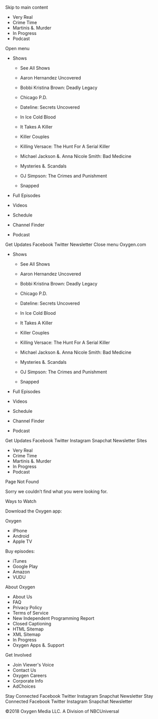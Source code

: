 Skip to main content

*   Very Real
*   Crime Time
*   Martinis &. Murder
*   In Progress
*   Podcast

Open menu

*   Shows
    
    *   See All Shows
    
    *   Aaron Hernandez Uncovered
    *   Bobbi Kristina Brown: Deadly Legacy
    *   Chicago P.D.
    *   Dateline: Secrets Uncovered
    *   In Ice Cold Blood
    *   It Takes A Killer
    
    *   Killer Couples
    *   Killing Versace: The Hunt For A Serial Killer
    *   Michael Jackson &. Anna Nicole Smith: Bad Medicine
    *   Mysteries &. Scandals
    *   OJ Simpson: The Crimes and Punishment
    *   Snapped
*   Full Episodes
*   Videos
*   Schedule
*   Channel Finder
*   Podcast

Get Updates Facebook Twitter Newsletter Close menu Oxygen.com

*   Shows
    
    *   See All Shows
    
    *   Aaron Hernandez Uncovered
    *   Bobbi Kristina Brown: Deadly Legacy
    *   Chicago P.D.
    *   Dateline: Secrets Uncovered
    *   In Ice Cold Blood
    *   It Takes A Killer
    
    *   Killer Couples
    *   Killing Versace: The Hunt For A Serial Killer
    *   Michael Jackson &. Anna Nicole Smith: Bad Medicine
    *   Mysteries &. Scandals
    *   OJ Simpson: The Crimes and Punishment
    *   Snapped
*   Full Episodes
*   Videos
*   Schedule
*   Channel Finder
*   Podcast

Get Updates Facebook Twitter Instagram Snapchat Newsletter Sites

*   Very Real
*   Crime Time
*   Martinis &. Murder
*   In Progress
*   Podcast

Page Not Found

Sorry we couldn’t find what you were looking for.

Ways to Watch

Download the Oxygen app:

Oxygen

*   iPhone
*   Android
*   Apple TV

Buy episodes:

*   iTunes
*   Google Play
*   Amazon
*   VUDU

About Oxygen

*   About Us
*   FAQ
*   Privacy Policy
*   Terms of Service
*   New Independent Programming Report
*   Closed Captioning
*   HTML Sitemap
*   XML Sitemap
*   In Progress
*   Oxygen Apps &. Support

Get Involved

*   Join Viewer's Voice
*   Contact Us
*   Oxygen Careers
*   Corporate Info
*   AdChoices

Stay Connected Facebook Twitter Instagram Snapchat Newsletter Stay Connected Facebook Twitter Instagram Snapchat Newsletter

©2018 Oxygen Media LLC. A Division of NBCUniversal